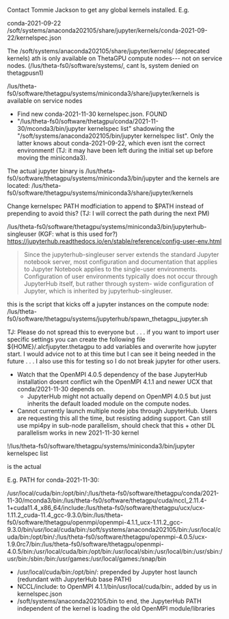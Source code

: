 Contact Tommie Jackson to get any global kernels installed. E.g.

conda-2021-09-22
/soft/systems/anaconda202105/share/jupyter/kernels/conda-2021-09-22/kernelspec.json

The /soft/systems/anaconda202105/share/jupyter/kernels/ (deprecated kernels) ath is only available on ThetaGPU
compute nodes--- not on service nodes. (/lus/theta-fs0/software/systems/, cant ls, system
denied on thetagpusn1)

/lus/theta-fs0/software/thetagpu/systems/miniconda3/share/jupyter/kernels is available on
service nodes


- Find new conda-2021-11-30 kernelspec.json. FOUND
- "/lus/theta-fs0/software/thetagpu/conda/2021-11-30/mconda3/bin/jupyter kernelspec list" 
shadowing the "/soft/systems/anaconda202105/bin/jupyter kernelspec list". Only the latter
knows about conda-2021-09-22, which even isnt the correct environment! (TJ: it may have
been left during the initial set up before moving the miniconda3). 

The actual jupyter binary is
/lus/theta-fs0/software/thetagpu/systems/miniconda3/bin/jupyter
and the kernels are located:
/lus/theta-fs0/software/thetagpu/systems/miniconda3/share/jupyter/kernels

Change kernelspec PATH modficiation to append to $PATH
instead of prepending to avoid this? (TJ:  I will correct the path during the next PM)


/lus/theta-fs0/software/thetagpu/systems/miniconda3/bin/jupyterhub-singleuser
(KGF: what is this used for?)
https://jupyterhub.readthedocs.io/en/stable/reference/config-user-env.html
> Since the jupyterhub-singleuser server extends the standard Jupyter notebook server, most configuration and documentation that applies to Jupyter Notebook applies to the single-user environments. Configuration of user environments typically does not occur through JupyterHub itself, but rather through system- wide configuration of Jupyter, which is inherited by jupyterhub-singleuser.



this is the script that kicks off a jupyter instances on the compute node:
/lus/theta-fs0/software/thetagpu/systems/jupyterhub/spawn_thetagpu_jupyter.sh

TJ: Please do not spread this to everyone but . . . if you want to import user specific
settings you can create the following file ${HOME}/.alcfjupyter.thetagpu to add variables
and overwrite how jupyter start.  I would advice not to at this time but I can see it
being needed in the future . . . I also use this for testing so I do not break jupyter for
other users.




- Watch that the OpenMPI 4.0.5 dependency of the base JupyterHub installation doesnt
  conflict wih the OpenMPI 4.1.1 and newer UCX that conda/2021-11-30 depends on.
     - JupyterHub might not actually depend on OpenMPI 4.0.5 but just inherits 
	 the default loaded module on the compute nodes. 
- Cannot currently launch multiple node jobs through JupyterHub. Users are requesting this
  all the time, but resisting adding support. Can still use mpi4py in sub-node
  parallelism, should check that this + other DL parallelism works in new 2021-11-30 kernel

!/lus/theta-fs0/software/thetagpu/systems/miniconda3/bin/jupyter kernelspec list

is the actual 


E.g. PATH for conda-2021-11-30:

/usr/local/cuda/bin:/opt/bin/:/lus/theta-fs0/software/thetagpu/conda/2021-11-30/mconda3/bin:/lus/theta-fs0/software/thetagpu/cuda/nccl_2.11.4-1+cuda11.4_x86_64/include:/lus/theta-fs0/software/thetagpu/ucx/ucx-1.11.2_cuda-11.4_gcc-9.3.0/bin:/lus/theta-fs0/software/thetagpu/openmpi/openmpi-4.1.1_ucx-1.11.2_gcc-9.3.0/bin/usr/local/cuda/bin:/soft/systems/anaconda202105/bin:/usr/local/cuda/bin:/opt/bin/:/lus/theta-fs0/software/thetagpu/openmpi-4.0.5/ucx-1.9.0rc7/bin:/lus/theta-fs0/software/thetagpu/openmpi-4.0.5/bin:/usr/local/cuda/bin:/opt/bin:/usr/local/sbin:/usr/local/bin:/usr/sbin:/usr/bin:/sbin:/bin:/usr/games:/usr/local/games:/snap/bin

- /usr/local/cuda/bin:/opt/bin/: prepended by Jupyter host launch (redundant with
  JupyterHub base PATH)
- NCCL/include: to OpenMPI 4.1.1/bin/usr/local/cuda/bin:, added by us in kernelspec.json
- /soft/systems/anaconda202105/bin to end, the JupyterHub PATH independent of the kernel is loading the old OpenMPI module/libraries 
